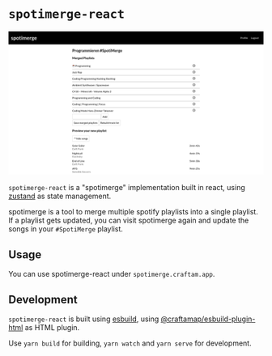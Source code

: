 # `spotimerge-react`

![Screenshot showing the playlist ui of spotimerge react](.github/screenshot.png)

`spotimerge-react` is a "spotimerge" implementation built in react, using 
[zustand](https://github.com/pmndrs/zustand) as state management.

spotimerge is a tool to merge multiple spotify playlists into a single 
playlist. If a playlist gets updated, you can visit spotimerge again and update
the songs in your `#SpotiMerge` playlist.

## Usage

You can use spotimerge-react under `spotimerge.craftam.app`.

## Development

`spotimerge-react` is built using [esbuild](https://github.com/evanw/esbuild),
using [@craftamap/esbuild-plugin-html](https://www.npmjs.com/package/@craftamap/esbuild-plugin-html)
as HTML plugin.

Use `yarn build` for building, `yarn watch` and `yarn serve` for development.

